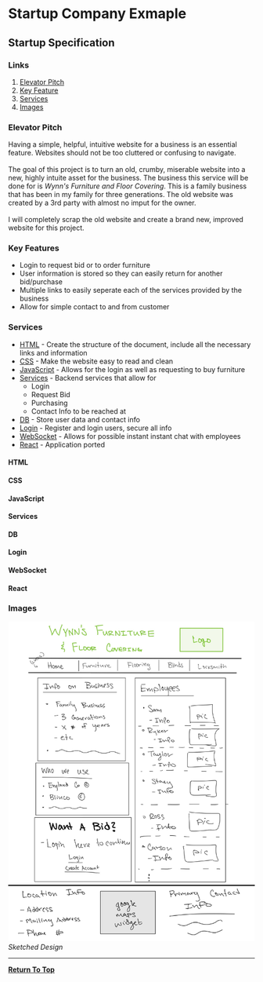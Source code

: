 # Startup Company Exmaple
## Startup Specification
### Links
1. [Elevator Pitch](#elevator-pitch)
2. [Key Feature](#key-features)
3. [Services](#services)
4. [Images](#images)
### Elevator Pitch
Having a simple, helpful, intuitive website for a business is an essential feature. Websites should not be too cluttered or confusing to navigate.\
\
The goal of this project is to turn an old, crumby, miserable website into a new, highly intuite asset for the business. The business this service will be done for is *Wynn's Furniture and Floor Covering*. This is a family business that has been in my family for three generations. The old website was created by a 3rd party with almost no imput for the owner.\
\
I will completely scrap the old website and create a brand new, improved website for this project.
### Key Features
- Login to request bid or to order furniture
- User information is stored so they can easily return for another bid/purchase
- Multiple links to easily seperate each of the services provided by the business
- Allow for simple contact to and from customer
### Services
- [HTML](#html) - Create the structure of the document, include all the necessary links and information
- [CSS](#css) - Make the website easy to read and clean
- [JavaScript](#javascript) - Allows for the login as well as requesting to buy furniture
- [Services](#services) - Backend services that allow for
    - Login
    - Request Bid
    - Purchasing
    - Contact Info to be reached at
- [DB](db) - Store user data and contact info
- [Login](#login) - Register and login users, secure all info
- [WebSocket](websocket) - Allows for possible instant instant chat with employees
- [React](#react) - Application ported
#### HTML
#### CSS
#### JavaScript
#### Services
#### DB
#### Login
#### WebSocket
#### React
### Images
![Sketched Design](SamplePage.jpg)
*Sketched Design*

---

[**Return To Top**](#startup-company-exmaple)